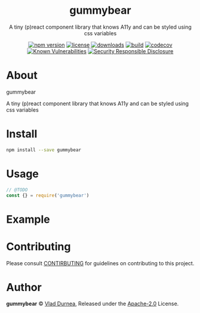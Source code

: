 <p align="center"><h1 align="center">
  gummybear
</h1>

<p align="center">
  A tiny (p)react component library that knows A11y and can be styled using css variables
</p>

<p align="center">
  <a href="https://www.npmjs.org/package/gummybear"><img src="https://badgen.net/npm/v/gummybear" alt="npm version"/></a>
  <a href="https://www.npmjs.org/package/gummybear"><img src="https://badgen.net/npm/license/gummybear" alt="license"/></a>
  <a href="https://www.npmjs.org/package/gummybear"><img src="https://badgen.net/npm/dt/gummybear" alt="downloads"/></a>
  <a href="https://travis-ci.org/durnea/gummybear"><img src="https://badgen.net/travis/durnea/gummybear" alt="build"/></a>
  <a href="https://codecov.io/gh/durnea/gummybear"><img src="https://badgen.net/codecov/c/github/durnea/gummybear" alt="codecov"/></a>
  <a href="https://snyk.io/test/github/durnea/gummybear"><img src="https://snyk.io/test/github/durnea/gummybear/badge.svg" alt="Known Vulnerabilities"/></a>
  <a href="https://github.com/nodejs/security-wg/blob/master/processes/responsible_disclosure_template.md"><img src="https://img.shields.io/badge/Security-Responsible%20Disclosure-yellow.svg" alt="Security Responsible Disclosure" /></a>
</p>

# About

gummybear

A tiny (p)react component library that knows A11y and can be styled using css variables

# Install

```bash
npm install --save gummybear
```

# Usage

```js
// @TODO
const {} = require('gummybear')
```

# Example

<!-- TODO -->

# Contributing

Please consult [CONTIRBUTING](./CONTRIBUTING.md) for guidelines on contributing to this project.

# Author

**gummybear** © [Vlad Durnea](https://github.com/durnea), Released under the [Apache-2.0](./LICENSE) License.
